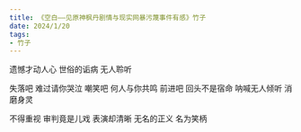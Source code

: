 ```yaml
---
title: 《空白——见原神枫丹剧情与现实网暴污蔑事件有感》竹子
date: 2024/1/20
tags:
- 竹子
---
```

遗憾才动人心
世俗的诟病
无人聆听

失落吧
难过请你哭泣
嘲笑吧
何人与你共鸣
前进吧
回头不是宿命
呐喊无人倾听
消磨身灵

不得重视
审判竟是儿戏
表演却清晰
无名的正义
名为笑柄
